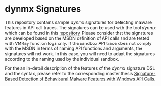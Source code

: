 # dynmx Signatures
This repository contains sample *dynmx* signatures for detecting malware features in API call traces. The signatures can be used with the tool *dynmx* which can be found in this [repository](https://github.com/0x534a/dynmx). Please consider that the signatures are developed based on the MSDN definition of API calls and are tested with VMRay function logs only. If the sandbox API trace does not comply with the MSDN in terms of naming API functions and arguments, the signatures will not work. In this case, you will need to adapt the signatures according to the naming used by the individual sandbox. 

For the an in-detail description of the features of the *dynmx* signature DSL and the syntax, please refer to the corresponding master thesis [Signature-Based Detection of Behavioural Malware Features with Windows API Calls](https://github.com/0x534a/master-thesis).